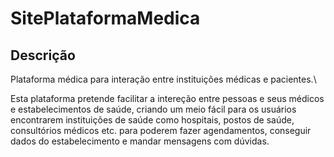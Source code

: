 # SitePlataformaMedica
## Descrição
Plataforma médica para interação entre instituições médicas e pacientes.\

Esta plataforma pretende facilitar a intereção entre pessoas e seus médicos e estabelecimentos de saúde, criando um meio fácil para os usuários encontrarem instituições de saúde como hospitais, postos de saúde, consultórios médicos etc. para poderem fazer agendamentos, conseguir dados do estabelecimento e mandar mensagens com dúvidas.